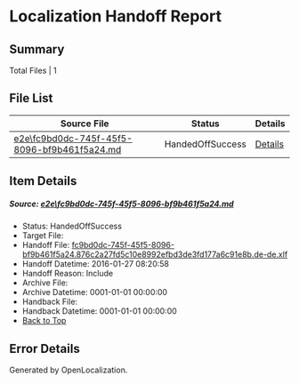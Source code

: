 # <a name='report-top'></a> Localization Handoff Report

## Summary
 Total Files | 1

## File List
 Source File | Status | Details 
 ----------- | ------ | ------- 
 [e2e\fc9bd0dc-745f-45f5-8096-bf9b461f5a24.md](https://github.com/OpenLocalizationTest/oltest/blob/b379fa2c3c5a3117a553cdd1e50db37e45f18cc7/e2e/fc9bd0dc-745f-45f5-8096-bf9b461f5a24.md) | HandedOffSuccess | [Details](#365496fd4f943d8d2f41b1c070b9ec59874f2bf01)

## Item Details
##### <a name='365496fd4f943d8d2f41b1c070b9ec59874f2bf01'></a> Source: [e2e\fc9bd0dc-745f-45f5-8096-bf9b461f5a24.md](https://github.com/OpenLocalizationTest/oltest/blob/b379fa2c3c5a3117a553cdd1e50db37e45f18cc7/e2e/fc9bd0dc-745f-45f5-8096-bf9b461f5a24.md)
* Status: HandedOffSuccess
* Target File: 
* Handoff File: [fc9bd0dc-745f-45f5-8096-bf9b461f5a24.876c2a27fd5c10e8992efbd3de3fd177a6c91e8b.de-de.xlf](https://github.com/OpenLocalizationTestOrg/olhandoff/blob/b52a4bca1167ecb9d3a1dbcbe91316b486835e51/ol-handoff/OpenLocalizationTestOrg/oltest.de-de/tianzh/fc9bd0dc-745f-45f5-8096-bf9b461f5a24.876c2a27fd5c10e8992efbd3de3fd177a6c91e8b.de-de.xlf)
* Handoff Datetime: 2016-01-27 08:20:58
* Handoff Reason: Include
* Archive File: 
* Archive Datetime: 0001-01-01 00:00:00
* Handback File: 
* Handback Datetime: 0001-01-01 00:00:00
* [Back to Top](#report-top)


## Error Details

Generated by OpenLocalization.
